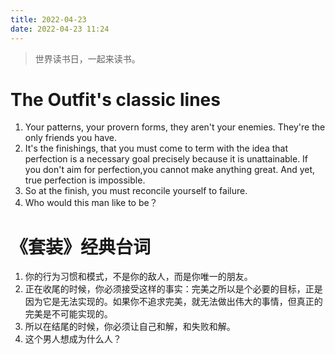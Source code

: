 ```yaml
---
title: 2022-04-23
date: 2022-04-23 11:24
---
```


> 世界读书日，一起来读书。

# The Outfit's classic lines
1. Your patterns, your provern forms, they aren't your enemies. They're the only friends you have.
2. It's the finishings, that you must come to term with the idea that perfection is a necessary goal precisely because it is unattainable. If you don't aim for perfection,you cannot make anything great. And yet, true perfection is impossible.
3. So at the finish, you must reconcile yourself to failure.
4. Who would this man like to be？

# 《套装》经典台词
1. 你的行为习惯和模式，不是你的敌人，而是你唯一的朋友。
2. 正在收尾的时候，你必须接受这样的事实：完美之所以是个必要的目标，正是因为它是无法实现的。如果你不追求完美，就无法做出伟大的事情，但真正的完美是不可能实现的。
3. 所以在结尾的时候，你必须让自己和解，和失败和解。
4. 这个男人想成为什么人？
